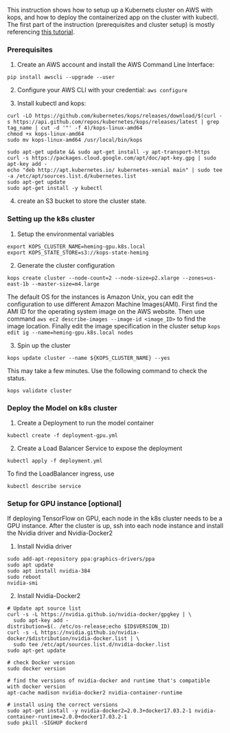 This instruction shows how to setup up a Kubernets cluster on AWS with kops, and how to deploy the containerized app on the cluster with kubectl. The first part of the instruction (prerequisites and cluster setup) is mostly referencing [this tutorial](https://ramhiser.com/post/2018-05-20-setting-up-a-kubernetes-cluster-on-aws-in-5-minutes/).

### Prerequisites
1. Create an AWS account and install the AWS Command Line Interface:  
```
pip install awscli --upgrade --user
```  
2. Configure your AWS CLI with your credential: `aws configure`

3. Install kubectl and kops:  
```
curl -LO https://github.com/kubernetes/kops/releases/download/$(curl -s https://api.github.com/repos/kubernetes/kops/releases/latest | grep tag_name | cut -d '"' -f 4)/kops-linux-amd64
chmod +x kops-linux-amd64
sudo mv kops-linux-amd64 /usr/local/bin/kops
```  
```
sudo apt-get update && sudo apt-get install -y apt-transport-https
curl -s https://packages.cloud.google.com/apt/doc/apt-key.gpg | sudo apt-key add -
echo "deb http://apt.kubernetes.io/ kubernetes-xenial main" | sudo tee -a /etc/apt/sources.list.d/kubernetes.list
sudo apt-get update
sudo apt-get install -y kubectl
```  
4. create an S3 bucket to store the cluster state.

### Setting up the k8s cluster

1. Setup the environmental variables  
```
export KOPS_CLUSTER_NAME=heming-gpu.k8s.local
export KOPS_STATE_STORE=s3://kops-state-heming
```  
2. Generate the cluster configuration  
```
kops create cluster --node-count=2 --node-size=p2.xlarge --zones=us-east-1b --master-size=m4.large
```
The default OS for the instances is Amazon Unix, you can edit the configuration to use different Amazon Machine Images(AMI). First find the AMI ID for the operating system image on the AWS website. Then use command ```aws ec2 describe-images --image-id <image_ID>``` to find the image location. Finally edit the image specification in the cluster setup ```kops edit ig --name=heming-gpu.k8s.local nodes```

3. Spin up the cluster
```
kops update cluster --name ${KOPS_CLUSTER_NAME} --yes
```
This may take a few minutes. Use the following command to check the status.
```
kops validate cluster
```

### Deploy the Model on k8s cluster
1. Create a Deployment to run the model container
```
kubectl create -f deployment-gpu.yml
```  
2. Create a Load Balancer Service to expose the deployment  
```
kubectl apply -f deployment.yml
```
To find the LoadBalancer ingress, use
```
kubectl describe service
```

### Setup for GPU instance [optional]
If deploying TensorFlow on GPU, each node in the k8s cluster needs to be a GPU instance. After the cluster is up, ssh into each node instance and install the Nvidia driver and Nvidia-Docker2

1. Install Nvidia driver
```
sudo add-apt-repository ppa:graphics-drivers/ppa
sudo apt update
sudo apt install nvidia-384
sudo reboot
nvidia-smi
```

2. Install Nvidia-Docker2  
```
# Update apt source list
curl -s -L https://nvidia.github.io/nvidia-docker/gpgkey | \
  sudo apt-key add -
distribution=$(. /etc/os-release;echo $ID$VERSION_ID)
curl -s -L https://nvidia.github.io/nvidia-docker/$distribution/nvidia-docker.list | \
  sudo tee /etc/apt/sources.list.d/nvidia-docker.list
sudo apt-get update
```
```
# check Docker version
sudo docker version
```
```
# find the versions of nvidia-docker and runtime that's compatible with docker version
apt-cache madison nvidia-docker2 nvidia-container-runtime
```
```
# install using the correct versions
sudo apt-get install -y nvidia-docker2=2.0.3+docker17.03.2-1 nvidia-container-runtime=2.0.0+docker17.03.2-1
sudo pkill -SIGHUP dockerd
```
